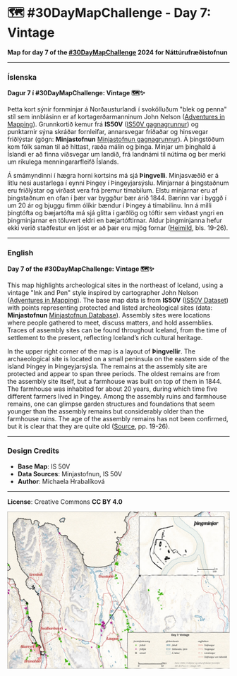 # 🗺️ #30DayMapChallenge - Day 7: Vintage

**Map for day 7 of the [#30DayMapChallenge](https://30daymapchallenge.com/) 2024 for Náttúrufræðistofnun**

---

### Íslenska
**Dagur 7 í #30DayMapChallenge: Vintage 🗺️✨**

Þetta kort sýnir fornminjar á Norðausturlandi í svokölluðum "blek og penna" stíl sem innblásinn er af kortagerðarmanninum John Nelson ([Adventures in Mapping](https://adventuresinmapping.com/)). Grunnkortið kemur frá **IS50V** ([IS50V gagnagrunnur](https://www.lmi.is/is/landupplysingar/gagnagrunnar/is-50v)) og punktarnir sýna skráðar fornleifar, annarsvegar friðaðar og hinsvegar friðlýstar (gögn: **Minjastofnun** [Minjastofnun gagnagrunnur](https://minjastofnun.gis.is/)). Á þingstöðum kom fólk saman til að hittast, ræða málin og þinga. Minjar um þinghald á Íslandi er að finna víðsvegar um landið, frá landnámi til nútíma og ber merki um ríkulega menningararfleifð Íslands.

Á smámyndinni í hægra horni kortsins má sjá **Þingvelli**. Minjasvæðið er á litlu nesi austarlega í eynni Þingey í Þingeyjarsýslu. Minjarnar á þingstaðnum eru friðlýstar og virðast vera frá þremur tímabilum. Elstu minjarnar eru af þingstaðnum en ofan í þær var byggður bær árið 1844. Bærinn var í byggð í um 20 ár og bjuggu fimm ólíkir bændur í Þingey á tímabilinu. Inn á milli þingtófta og bæjartófta má sjá glitta í garðlög og tóftir sem virðast yngri en þingminjarnar en töluvert eldri en bæjartóftirnar. Aldur þingminjanna hefur ekki verið staðfestur en ljóst er að þær eru mjög fornar ([Heimild](https://skraning.minjastofnun.is/Verkefni_1970.pdf), bls. 19-26).

---

### English
**Day 7 of the #30DayMapChallenge: Vintage 🗺️✨**

This map highlights archeological sites in the northeast of Iceland, using a vintage "Ink and Pen" style inspired by cartographer John Nelson ([Adventures in Mapping](https://adventuresinmapping.com/)). The base map data is from **IS50V** ([IS50V Dataset](https://www.lmi.is/is/landupplysingar/gagnagrunnar/is-50v)) with points representing protected and listed archeological sites (data: **Minjastofnun** [Minjastofnun Database](https://minjastofnun.gis.is/)). Assembly sites were locations where people gathered to meet, discuss matters, and hold assemblies. Traces of assembly sites can be found throughout Iceland, from the time of settlement to the present, reflecting Iceland’s rich cultural heritage.

In the upper right corner of the map is a layout of **Þingvellir**. The archaeological site is located on a small peninsula on the eastern side of the island Þingey in Þingeyjarsýsla. The remains at the assembly site are protected and appear to span three periods. The oldest remains are from the assembly site itself, but a farmhouse was built on top of them in 1844. The farmhouse was inhabited for about 20 years, during which time five different farmers lived in Þingey. Among the assembly ruins and farmhouse remains, one can glimpse garden structures and foundations that seem younger than the assembly remains but considerably older than the farmhouse ruins. The age of the assembly remains has not been confirmed, but it is clear that they are quite old ([Source](https://skraning.minjastofnun.is/Verkefni_1970.pdf), pp. 19-26).

---

### Design Credits
- **Base Map**: IS 50V
- **Data Sources**: Minjastofnun, IS 50V
- **Author**: Michaela Hrabalíková

---

**License**: Creative Commons **CC BY 4.0**

![Day 7 - Vintage](Day07-Vintage.jpg)